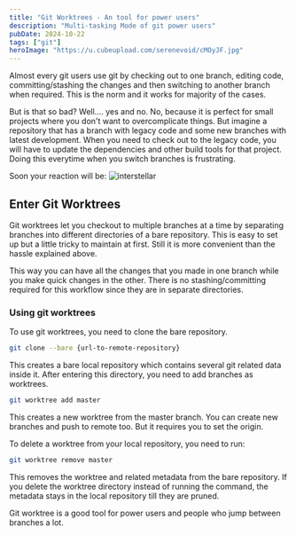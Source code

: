 ```yaml
---
title: "Git Worktrees - An tool for power users"
description: "Multi-tasking Mode of git power users"
pubDate: 2024-10-22
tags: ["git"]
heroImage: "https://u.cubeupload.com/serenevoid/cMOyJF.jpg"
---
```

Almost every git users use git by checking out to one branch, editing code,
committing/stashing the changes and then switching to another branch when required.
This is the norm and it works for majority of the cases.

But is that so bad? Well.... yes and no.
No, because it is perfect for small projects where you don't want to overcomplicate things.
But imagine a repository that has a branch with legacy code and some new branches with latest
development. When you need to check out to the legacy code, you will have to update the
dependencies and other build tools for that project. Doing this everytime when you switch
branches is frustrating.

Soon your reaction will be:
![interstellar](https://i.kym-cdn.com/entries/icons/original/000/032/744/maneuver.jpg)

## Enter Git Worktrees
Git worktrees let you checkout to multiple branches at a time by separating branches
into different directories of a bare repository. This is easy to set up but a little tricky
to maintain at first. Still it is more convenient than the hassle explained above.

This way you can have all the changes that you made in one branch while you make
quick changes in the other. There is no stashing/committing required for this workflow
since they are in separate directories.

### Using git worktrees

To use git worktrees, you need to clone the bare repository.
```sh
git clone --bare {url-to-remote-repository}
```
This creates a bare local repository which contains several git related data inside it.
After entering this directory, you need to add branches as worktrees.
```sh
git worktree add master
```
This creates a new worktree from the master branch.
You can create new branches and push to remote too. But it requires you to set the origin.

To delete a worktree from your local repository, you need to run:
```sh
git worktree remove master
```
This removes the worktree and related metadata from the bare repository. If you
delete the worktree directory instead of running the command, the metadata stays
in the local repository till they are pruned.

Git worktree is a good tool for power users and people who jump between branches
a lot.
